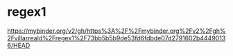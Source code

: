 # regex1


https://mybinder.org/v2/gh/https%3A%2F%2Fmybinder.org%2Fv2%2Fgh%2Fvillarreald%2Fregex1%2F73bb5b5b9de53fd6fdbde07d2791602b44490136/HEAD
